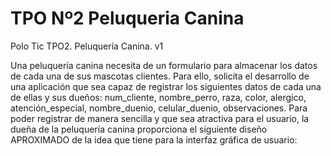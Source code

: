 # TPO Nº2 Peluqueria Canina
Polo Tic TPO2. Peluquería Canina. v1

Una peluquería canina necesita de un formulario para almacenar los datos de cada una de sus 
mascotas clientes. Para ello, solicita el desarrollo de una aplicación que sea capaz de registrar 
los siguientes datos de cada una de ellas y sus dueños: num_cliente, nombre_perro, raza, 
color, alergico, atención_especial, nombre_duenio, celular_duenio, observaciones. 
Para poder registrar de manera sencilla y que sea atractiva para el usuario, la dueña de la 
peluquería canina proporciona el siguiente diseño APROXIMADO de la idea que tiene para la 
interfaz gráfica de usuario: 
